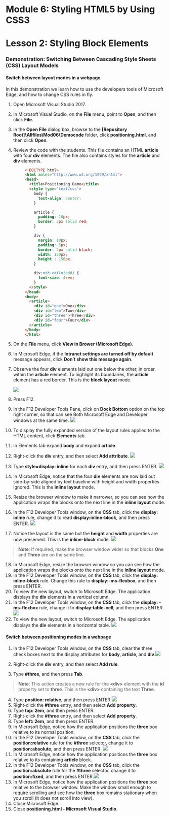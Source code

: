 # Module 6: Styling HTML5 by Using CSS3

# Lesson 2: Styling Block Elements

### Demonstration: Switching Between Cascading Style Sheets (CSS) Layout Models

#### Switch between layout modes in a webpage

In this demonstration we learn how to use the developers tools of Microsoft Edge, and how to change CSS rules in fly.

1. Open Microsoft Visual Studio 2017.

2. In Microsoft Visual Studio, on the **File** menu, point to **Open**, and then click **File**.

3. In the **Open File** dialog box, browse to the **[Repository Root]\Allfiles\Mod06\Democode** folder, click **positioning.html**, and then click **Open**.

4. Review the code with the students. This file contains an HTML **article** with four **div** elements. The file also contains styles for the **article** and **div** elements.

   ```html
        <!DOCTYPE html>
        <html xmlns="http://www.w3.org/1999/xhtml">
        <head>
          <title>Positioning Demo</title>
          <style type="text/css">
            body {
              text-align: center;
            }
   
            article {
              padding: 10px;
              border: 2px solid red;
            }
   
            div {
              margin: 10px;
              padding: 5px;
              border: 2px solid black;
              width: 150px;
              height : 150px;
            }
   
            div:nth-child(odd) {
              font-size: 4rem;
            }
          </style>
        </head>
        <body>
          <article>
            <div id="one">One</div>
            <div id="two">Two</div>
            <div id="three">Three</div>
            <div id="four">Four</div>
          </article>
        </body>
        </html>
   ```

5. On the **File** menu, click **View in Brower (Microsoft Edge)**.

6. In Microsoft Edge, if the **Intranet settings are turned off by default** message appears, click **Don’t show this message again**.

7. Observe the four **div** elements laid out one below the other, in order, within the **article** element. To highlight its boundaries, the **article** element has a red border. This is the **block layout** mode.

   ![](pic00.png)

8. Press F12.

9. In the F12 Developer Tools Pane, click on **Dock Bottom** option on the top right corner, so that can see Both Microsoft Edge and Developer windows at the same time.
    ![](D:\20480C\Allfiles\Mod06\Democode\pic01.png)
    
10. To display the fully expanded version of the layout rules applied to the HTML content, click **Elements** tab.

11. In Elements tab expand **body** and expand **article**.

12. Right-click the **div** entry, and then select **Add attribute**.    ![](pic02.png)

13. Type **style=display: inline** for each **div** entry, and then press ENTER.    ![](pic03.png)

14. In Microsoft Edge, notice that the four **div** elements are now laid out side-by-side aligned by text baseline with height and width properties ignored. This is the **inline layout** mode.

15.	Resize the browser window to make it narrower, so you can see how the application wraps the blocks onto the next line in the **inline layout** mode.
16.	In the F12 Developer Tools window, on the **CSS** tab, click the **display: inline** rule, change it to read **display:inline-block**, and then press ENTER. ![](pic04.png)
17.	Notice the layout is the same but the **height** and **width** properties are now preserved. This is the **inline-block** mode.  ![](pic05.png)

>**Note**: If required, make the browser window wider so that blocks **One** and **Three** are on the same line.

18.	In Microsoft Edge, resize the browser window so you can see how the application wraps the blocks onto the next line in the **inline layout** mode.
19.	In the F12 Developer Tools window, on the **CSS** tab, click the **display: inline-block** rule. Change this rule to **display:-ms-flexbox**, and then press ENTER.
20.	To view the new layout, switch to Microsoft Edge. The application displays the **div** elements in a vertical column.
21.	In the F12 Developer Tools window, on the **CSS** tab, click the **display: -ms-flexbox** rule, change it to **display:table-cell**, and then press ENTER.![](pic06.png)
22.	To view the new layout, switch to Microsoft Edge. The application displays the **div** elements in a horizontal table. ![](pic07.png)

#### Switch between positioning modes in a webpage

1. In the F12 Developer Tools window, on the **CSS** tab, clear the three check boxes next to the display attributes for **body**, **article**, and **div**.![](pic09.png)

   

2. Right-click the **div** entry, and then select **Add rule**.

3. Type **#three**, and then press **Tab**.

>**Note**: This action creates a new rule for the **&lt;div&gt;** element with the **id** property set to **three**. This is the **&lt;div&gt;** containing the text **Three**.

4.	Type **position: relative**, and then press ENTER.![](pic10.png)
5.	Right-click the **#three** entry, and then select **Add property**.
6.	Type **top: 2em**, and then press ENTER.
7.	Right-click the **#three** entry, and then select **Add property**.
8.	Type **left: 2em**, and then press ENTER.
9.	In Microsoft Edge, notice how the application positions the **three** box relative to its normal position.
10.	In the F12 Developer Tools window, on the **CSS** tab, click the **position:relative** rule for the **#three** selector, change it to **position:absolute**, and then press ENTER. ![](pic11.png)
11.	In Microsoft Edge, notice how the application positions the **three** box relative to its containing **article** block.
12.	In the F12 Developer Tools window, on the **CSS** tab, click the **position:absolute** rule for the **#three** selector, change it to **position:fixed**, and then press ENTER.![](pic12.png)
13.	In Microsoft Edge, notice how the application positions the **three** box relative to the browser window. Make the window small enough to require scrolling and see how the **three** box remains stationary when you scroll (it does not scroll into view).
14.	Close Microsoft Edge.
15.	Close **positioning.html - Microsoft Visual Studio**. 
